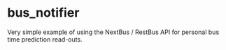 # bus_notifier
Very simple example of using the NextBus / RestBus API for personal bus time prediction read-outs.

